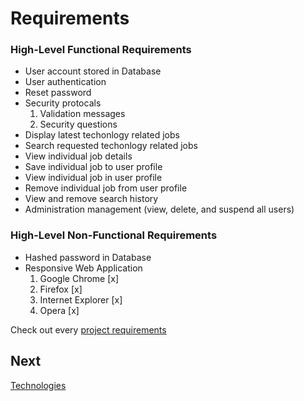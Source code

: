 
# Requirements 

### High-Level Functional Requirements 
-	User account stored in Database
-	User authentication
-	Reset password
-	Security protocals 
    1. Validation messages
    2. Security questions
-	Display latest techonlogy related jobs
-	Search requested techonlogy related jobs 
-	View individual job details
-	Save individual job to user profile
-	View individual job in user profile
-	Remove individual job from user profile
-	View and remove search history
-	Administration management (view, delete, and suspend all users)
### High-Level Non-Functional Requirements
-	Hashed password in Database
- Responsive Web Application
  1. Google Chrome [x]
  2. Firefox [x]
  3. Internet Explorer [x]
  4. Opera [x]
  
Check out every [project requirements](https://github.com/ausstinh/Senior-Captsone-Documentation/blob/main/CST-451%20Project%20Requirements.docx "Project Requirements") 

## Next 
[Technologies](https://github.com/JoshVandeWalle/OpinionMarket/blob/main/Technologies.md "Technologies")
